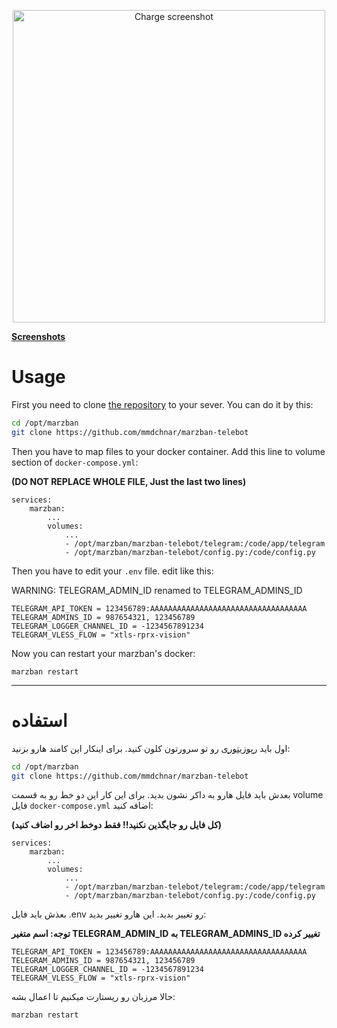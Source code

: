 <p align="center">
    <img src="https://github.com/mmdchnar/marzban-telebot/blob/main/screenshots/marzban-telebot2.PNG" alt="Charge screenshot" width="500" height="auto">
</p>

**<a href="https://github.com/mmdchnar/marzban-telebot/tree/main/screenshots">Screenshots</a>**

# Usage

First you need to clone [the repository](https://github.com/mmdchnar/marzban-telebot) to your sever. You can do it by this:

```bash
cd /opt/marzban
git clone https://github.com/mmdchnar/marzban-telebot
```

Then you have to map files to your docker container. Add this line to volume section of `docker-compose.yml`:

**(DO NOT REPLACE WHOLE FILE, Just the last two lines)**
```docker
services:
    marzban:
        ...
        volumes:
            ...
            - /opt/marzban/marzban-telebot/telegram:/code/app/telegram
            - /opt/marzban/marzban-telebot/config.py:/code/config.py
```
Then you have to edit your `.env` file.
edit like this:

WARNING: TELEGRAM_ADMIN_ID renamed to TELEGRAM_ADMINS_ID
```
TELEGRAM_API_TOKEN = 123456789:AAAAAAAAAAAAAAAAAAAAAAAAAAAAAAAAAAA
TELEGRAM_ADMINS_ID = 987654321, 123456789
TELEGRAM_LOGGER_CHANNEL_ID = -1234567891234
TELEGRAM_VLESS_FLOW = "xtls-rprx-vision"
```


Now you can restart your marzban's docker:
```
marzban restart
```
---

# استفاده

اول باید  [رپوزیتوری](https://github.com/mmdchnar/marzban-telebot) رو تو سرورتون کلون کنید. برای اینکار این کامند هارو بزنید:

```bash
cd /opt/marzban
git clone https://github.com/mmdchnar/marzban-telebot
```

بعدش باید فایل هارو به داکر نشون بدید. برای این کار این دو خط رو به قسمت volume فایل `docker-compose.yml` اضافه کنید:

**(کل فایل رو جایگذین نکنید!! فقط دوخط اخر رو اضاف کنید)**
```docker
services:
    marzban:
        ...
        volumes:
            ...
            - /opt/marzban/marzban-telebot/telegram:/code/app/telegram
            - /opt/marzban/marzban-telebot/config.py:/code/config.py
```
بعذش باید فایل .env رو تغییر بدید.
این هارو تغییر بدید:

**توجه: اسم متغیر TELEGRAM_ADMIN_ID به TELEGRAM_ADMINS_ID تغییر کرده**
```
TELEGRAM_API_TOKEN = 123456789:AAAAAAAAAAAAAAAAAAAAAAAAAAAAAAAAAAA
TELEGRAM_ADMINS_ID = 987654321, 123456789
TELEGRAM_LOGGER_CHANNEL_ID = -1234567891234
TELEGRAM_VLESS_FLOW = "xtls-rprx-vision"
```


حالا مرزبان رو ریستارت میکنیم تا اعمال بشه:
```
marzban restart
```
